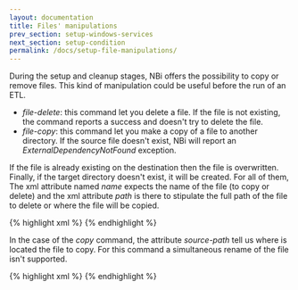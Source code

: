 ```yaml
---
layout: documentation
title: Files' manipulations
prev_section: setup-windows-services
next_section: setup-condition
permalink: /docs/setup-file-manipulations/
---
```

During the setup and cleanup stages, NBi offers the possibility to copy or remove files. This kind of manipulation could be useful before the run of an ETL.

* *file-delete*: this command let you delete a file. If the file is not existing, the command reports a success and doesn't try to delete the file.
* *file-copy*: this command let you make a copy of a file to another directory. If the source file doesn't exist, NBi will report an *ExternalDependencyNotFound* exception.

If the file is already existing on the destination then the file is overwritten. Finally, if the target directory doesn't exist, it will be created. For all of them, The xml attribute named *name* expects the name of the file (to copy or delete) and the xml attribute *path* is there to stipulate the full path of the file to delete or where the file will be copied.

{% highlight xml %}
<setup>
  <file-delete path="Temp\" name="foo.xls"/>
</setup>
{% endhighlight %}

In the case of the *copy* command, the attribute *source-path* tell us where is located the file to copy. For this command a simultaneous rename of the file isn't supported.  

{% highlight xml %}
<setup>
  <file-copy source-path="Backup\" path="Temp\" name="bar.xls"/>
</setup>
{% endhighlight %}
